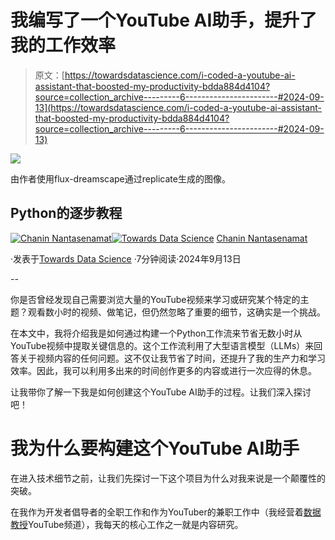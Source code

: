 # 我编写了一个YouTube AI助手，提升了我的工作效率

> 原文：[https://towardsdatascience.com/i-coded-a-youtube-ai-assistant-that-boosted-my-productivity-bdda884d4104?source=collection_archive---------6-----------------------#2024-09-13](https://towardsdatascience.com/i-coded-a-youtube-ai-assistant-that-boosted-my-productivity-bdda884d4104?source=collection_archive---------6-----------------------#2024-09-13)

![](../Images/4f2b6a2f2e26a705bb4c9f01b79e8f4e.png)

由作者使用flux-dreamscape通过replicate生成的图像。

## Python的逐步教程

[](https://data-professor.medium.com/?source=post_page---byline--bdda884d4104--------------------------------)[![Chanin Nantasenamat](../Images/db835baa5f00e4b006ebd43724367136.png)](https://data-professor.medium.com/?source=post_page---byline--bdda884d4104--------------------------------)[](https://towardsdatascience.com/?source=post_page---byline--bdda884d4104--------------------------------)[![Towards Data Science](../Images/a6ff2676ffcc0c7aad8aaf1d79379785.png)](https://towardsdatascience.com/?source=post_page---byline--bdda884d4104--------------------------------) [Chanin Nantasenamat](https://data-professor.medium.com/?source=post_page---byline--bdda884d4104--------------------------------)

·发表于[Towards Data Science](https://towardsdatascience.com/?source=post_page---byline--bdda884d4104--------------------------------) ·7分钟阅读·2024年9月13日

--

你是否曾经发现自己需要浏览大量的YouTube视频来学习或研究某个特定的主题？观看数小时的视频、做笔记，但仍然忽略了重要的细节，这确实是一个挑战。

在本文中，我将介绍我是如何通过构建一个Python工作流来节省无数小时从YouTube视频中提取关键信息的。这个工作流利用了大型语言模型（LLMs）来回答关于视频内容的任何问题。这不仅让我节省了时间，还提升了我的生产力和学习效率。因此，我可以利用多出来的时间创作更多的内容或进行一次应得的休息。

让我带你了解一下我是如何创建这个YouTube AI助手的过程。让我们深入探讨吧！

# 我为什么要构建这个YouTube AI助手

在进入技术细节之前，让我们先探讨一下这个项目为什么对我来说是一个颠覆性的突破。

在我作为开发者倡导者的全职工作和作为YouTuber的兼职工作中（我经营着[数据教授](https://youtube.com/dataprofessor)YouTube频道），我每天的核心工作之一就是内容研究。
